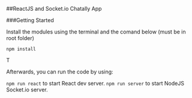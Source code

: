 ##ReactJS and Socket.io Chatally App

###Getting Started

Install the modules using the terminal and the comand below (must be in root folder)

``` npm install ```


T

Afterwards, you can run the code by using: 

``` npm run react ``` to start React dev server.
``` npm run server ``` to start NodeJS Socket.io server.


